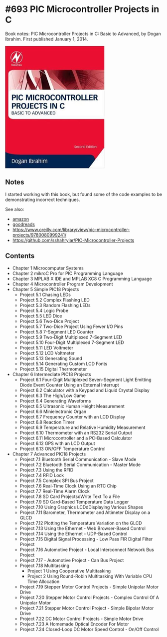 # #693 PIC Microcontroller Projects in C

Book notes: PIC Microcontroller Projects in C: Basic to Advanced, by Dogan Ibrahim. First published January 1, 2014.

[![Build](./assets/pic-microcontroller-projects-in-c_build.jpg?raw=true)](https://amzn.to/3Fnkv7l)

## Notes

I started working with this book, but found some of the code examples to be demonstrating incorrect techniques.

See also:

* [amazon](https://amzn.to/3Fnkv7l)
* [goodreads](https://www.goodreads.com/book/show/17718253-pic-microcontroller-projects-in-c)
* <https://www.oreilly.com/library/view/pic-microcontroller-projects/9780080999241/>
* <https://github.com/sshahryiar/PIC-Microcontroller-Projects>

## Contents

* Chapter 1 Microcomputer Systems
* Chapter 2 mikroC Pro for PIC Programming Language
* Chapter 3 MPLAB X IDE and MPLAB XC8 C Programming Language
* Chapter 4 Microcontroller Program Development
* Chapter 5 Simple PIC18 Projects
    * Project 5.1 Chasing LEDs
    * Project 5.2 Complex Flashing LED
    * Project 5.3 Random Flashing LEDs
    * Project 5.4 Logic Probe
    * Project 5.5 LED Dice
    * Project 5.6 Two-Dice Project
    * Project 5.7 Two-Dice Project Using Fewer I/O Pins
    * Project 5.8 7-Segment LED Counter
    * Project 5.9 Two-Digit Multiplexed 7-Segment LED
    * Project 5.10 Four-Digit Multiplexed 7-Segment LED
    * Project 5.11 LED Voltmeter
    * Project 5.12 LCD Voltmeter
    * Project 5.13 Generating Sound
    * Project 5.14 Generating Custom LCD Fonts
    * Project 5.15 Digital Thermometer
* Chapter 6 Intermediate PIC18 Projects
    * Project 6.1 Four-Digit Multiplexed Seven-Segment Light Emitting Diode Event Counter Using an External Interrupt
    * Project 6.2 Calculator with a Keypad and Liquid Crystal Display
    * Project 6.3 The High/Low Game
    * Project 6.4 Generating Waveforms
    * Project 6.5 Ultrasonic Human Height Measurement
    * Project 6.6 Minielectronic Organ
    * Project 6.7 Frequency Counter with an LCD Display
    * Project 6.8 Reaction Timer
    * Project 6.9 Temperature and Relative Humidity Measurement
    * Project 6.10 Thermometer with an RS232 Serial Output
    * Project 6.11 Microcontroller and a PC-Based Calculator
    * Project 6.12 GPS with an LCD Output
    * Project 6.13 ON/OFF Temperature Control
* Chapter 7 Advanced PIC18 Projects
    * Project 7.1 Bluetooth Serial Communication - Slave Mode
    * Project 7.2 Bluetooth Serial Communication - Master Mode
    * Project 7.3 Using the RFID
    * Project 7.4 RFID Lock
    * Project 7.5 Complex SPI Bus Project
    * Project 7.6 Real-Time Clock Using an RTC Chip
    * Project 7.7 Real-Time Alarm Clock
    * Project 7.8 SD Card ProjectsdWrite Text To a File
    * Project 7.9 SD Card-Based Temperature Data Logger
    * Project 7.10 Using Graphics LCDdDisplaying Various Shapes
    * Project 7.11 Barometer, Thermometer and Altimeter Display on a GLCD
    * Project 7.12 Plotting the Temperature Variation on the GLCD
    * Project 7.13 Using the Ethernet - Web Browser-Based Control
    * Project 7.14 Using the Ethernet - UDP-Based Control
    * Project 7.15 Digital Signal Processing - Low Pass FIR Digital Filter Project
    * Project 7.16 Automotive Project - Local Interconnect Network Bus Project
    * Project 7.17 - Automotive Project - Can Bus Project
    * Project 7.18 Multitasking
        * Project 1 Using Cooperative Multitasking
        * Project 2 Using Round-Robin Multitasking With Variable CPU Time Allocation
    * Project 7.19 Stepper Motor Control Projects - Simple Unipolar Motor Drive
    * Project 7.20 Stepper Motor Control Projects - Complex Control Of A Unipolar Motor
    * Project 7.21 Stepper Motor Control Project - Simple Bipolar Motor Drive
    * Project 7.22 DC Motor Control Projects - Simple Motor Drive
    * Project 7.23 A Homemade Optical Encoder For Motor
    * Project 7.24 Closed-Loop DC Motor Speed Control - On/Off Control
